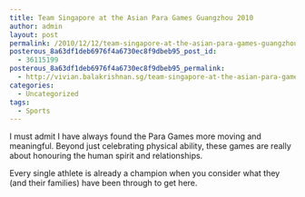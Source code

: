 ```yaml
---
title: Team Singapore at the Asian Para Games Guangzhou 2010
author: admin
layout: post
permalink: /2010/12/12/team-singapore-at-the-asian-para-games-guangzhou-2010/
posterous_8a63df1deb6976f4a6730ec8f9dbeb95_post_id:
  - 36115199
posterous_8a63df1deb6976f4a6730ec8f9dbeb95_permalink:
  - http://vivian.balakrishnan.sg/team-singapore-at-the-asian-para-games-guangz
categories:
  - Uncategorized
tags:
  - Sports
---
```

<p>I must admit I have always found the Para Games more moving and meaningful. Beyond just celebrating physical ability, these games are really about honouring the human spirit and relationships.</p>

<p>Every single athlete is already a champion when you consider what they (and their families) have been through to get here.</p>
